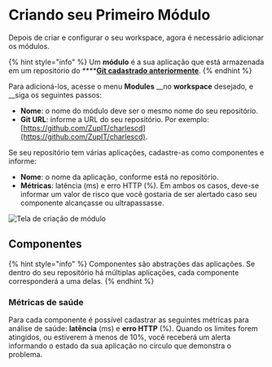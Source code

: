 # Criando seu Primeiro Módulo

Depois de criar e configurar o seu workspace, agora é necessário adicionar os módulos. 

{% hint style="info" %}
Um **módulo** é a sua aplicação que está armazenada em um repositório do ****[**Git cadastrado anteriormente**](https://docs.charlescd.io/primeiros-passos/definindo-workspace/github).
{% endhint %}

Para adicioná-los, acesse o menu **Modules** __no **workspace** desejado, e __siga os seguintes passos:

* **Nome**: o nome do módulo deve ser o mesmo nome do seu repositório. 
* **Git URL**: informe a URL do seu repositório. Por exemplo: [https://github.com/ZupIT/charlescd](https://github.com/ZupIT/charlescd).

Se seu repositório tem várias aplicações, cadastre-as como componentes e informe: 

* **Nome**: o nome da aplicação, conforme está no repositório.
* **Métricas**: latência \(ms\) e erro HTTP \(%\). Em ambos os casos, deve-se informar um valor de risco que você gostaria de ser alertado caso seu componente alcançasse ou ultrapassasse.

![Tela de cria&#xE7;&#xE3;o de m&#xF3;dulo](../.gitbook/assets/criac-a-o-de-modulo%20%281%29.png)

## Componentes 

{% hint style="info" %}
Componentes são abstrações das aplicações. Se dentro do seu repositório há múltiplas aplicações, cada componente corresponderá a uma delas.
{% endhint %}

### Métricas de saúde

Para cada componente é possível cadastrar as seguintes métricas para análise de saúde: **latência** \(ms\) e **erro HTTP** \(%\). Quando os limites forem atingidos, ou estiverem à menos de 10%, você receberá um alerta informando o estado da sua aplicação no círculo que demonstra o problema.

